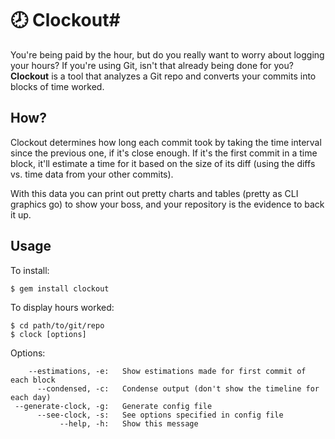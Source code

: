 # :clock8: Clockout#

You're being paid by the hour, but do you really want to worry about logging your hours? If you're using Git, isn't that already being done for you? **Clockout** is a tool that analyzes a Git repo and converts your commits into blocks of time worked.

How?
--------

Clockout determines how long each commit took by taking the time interval since the previous one, if it's close enough. If it's the first commit in a time block, it'll estimate a time for it based on the size of its diff (using the diffs vs. time data from your other commits).

With this data you can print out pretty charts and tables (pretty as CLI graphics go) to show your boss, and your repository is the evidence to back it up.

Usage
--------

To install:

```
$ gem install clockout
```

To display hours worked:

```
$ cd path/to/git/repo
$ clock [options]
```

Options:

```
    --estimations, -e:   Show estimations made for first commit of each block
      --condensed, -c:   Condense output (don't show the timeline for each day)
 --generate-clock, -g:   Generate config file
      --see-clock, -s:   See options specified in config file
           --help, -h:   Show this message
```